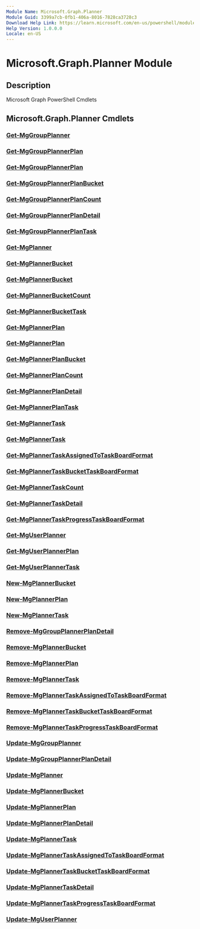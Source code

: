 ```yaml
---
Module Name: Microsoft.Graph.Planner
Module Guid: 3399a7cb-0fb1-406a-8016-7828ca3728c3
Download Help Link: https://learn.microsoft.com/en-us/powershell/module/microsoft.graph.planner/?view=graph-powershell-1.0
Help Version: 1.0.0.0
Locale: en-US
---
```


# Microsoft.Graph.Planner Module
## Description
Microsoft Graph PowerShell Cmdlets

## Microsoft.Graph.Planner Cmdlets
### [Get-MgGroupPlanner](Get-MgGroupPlanner.md)

### [Get-MgGroupPlannerPlan](Get-MgGroupPlannerPlan.md)

### [Get-MgGroupPlannerPlan](Get-MgGroupPlannerPlan.md)

### [Get-MgGroupPlannerPlanBucket](Get-MgGroupPlannerPlanBucket.md)

### [Get-MgGroupPlannerPlanCount](Get-MgGroupPlannerPlanCount.md)

### [Get-MgGroupPlannerPlanDetail](Get-MgGroupPlannerPlanDetail.md)

### [Get-MgGroupPlannerPlanTask](Get-MgGroupPlannerPlanTask.md)

### [Get-MgPlanner](Get-MgPlanner.md)

### [Get-MgPlannerBucket](Get-MgPlannerBucket.md)

### [Get-MgPlannerBucket](Get-MgPlannerBucket.md)

### [Get-MgPlannerBucketCount](Get-MgPlannerBucketCount.md)

### [Get-MgPlannerBucketTask](Get-MgPlannerBucketTask.md)

### [Get-MgPlannerPlan](Get-MgPlannerPlan.md)

### [Get-MgPlannerPlan](Get-MgPlannerPlan.md)

### [Get-MgPlannerPlanBucket](Get-MgPlannerPlanBucket.md)

### [Get-MgPlannerPlanCount](Get-MgPlannerPlanCount.md)

### [Get-MgPlannerPlanDetail](Get-MgPlannerPlanDetail.md)

### [Get-MgPlannerPlanTask](Get-MgPlannerPlanTask.md)

### [Get-MgPlannerTask](Get-MgPlannerTask.md)

### [Get-MgPlannerTask](Get-MgPlannerTask.md)

### [Get-MgPlannerTaskAssignedToTaskBoardFormat](Get-MgPlannerTaskAssignedToTaskBoardFormat.md)

### [Get-MgPlannerTaskBucketTaskBoardFormat](Get-MgPlannerTaskBucketTaskBoardFormat.md)

### [Get-MgPlannerTaskCount](Get-MgPlannerTaskCount.md)

### [Get-MgPlannerTaskDetail](Get-MgPlannerTaskDetail.md)

### [Get-MgPlannerTaskProgressTaskBoardFormat](Get-MgPlannerTaskProgressTaskBoardFormat.md)

### [Get-MgUserPlanner](Get-MgUserPlanner.md)

### [Get-MgUserPlannerPlan](Get-MgUserPlannerPlan.md)

### [Get-MgUserPlannerTask](Get-MgUserPlannerTask.md)

### [New-MgPlannerBucket](New-MgPlannerBucket.md)

### [New-MgPlannerPlan](New-MgPlannerPlan.md)

### [New-MgPlannerTask](New-MgPlannerTask.md)

### [Remove-MgGroupPlannerPlanDetail](Remove-MgGroupPlannerPlanDetail.md)

### [Remove-MgPlannerBucket](Remove-MgPlannerBucket.md)

### [Remove-MgPlannerPlan](Remove-MgPlannerPlan.md)

### [Remove-MgPlannerTask](Remove-MgPlannerTask.md)

### [Remove-MgPlannerTaskAssignedToTaskBoardFormat](Remove-MgPlannerTaskAssignedToTaskBoardFormat.md)

### [Remove-MgPlannerTaskBucketTaskBoardFormat](Remove-MgPlannerTaskBucketTaskBoardFormat.md)

### [Remove-MgPlannerTaskProgressTaskBoardFormat](Remove-MgPlannerTaskProgressTaskBoardFormat.md)

### [Update-MgGroupPlanner](Update-MgGroupPlanner.md)

### [Update-MgGroupPlannerPlanDetail](Update-MgGroupPlannerPlanDetail.md)

### [Update-MgPlanner](Update-MgPlanner.md)

### [Update-MgPlannerBucket](Update-MgPlannerBucket.md)

### [Update-MgPlannerPlan](Update-MgPlannerPlan.md)

### [Update-MgPlannerPlanDetail](Update-MgPlannerPlanDetail.md)

### [Update-MgPlannerTask](Update-MgPlannerTask.md)

### [Update-MgPlannerTaskAssignedToTaskBoardFormat](Update-MgPlannerTaskAssignedToTaskBoardFormat.md)

### [Update-MgPlannerTaskBucketTaskBoardFormat](Update-MgPlannerTaskBucketTaskBoardFormat.md)

### [Update-MgPlannerTaskDetail](Update-MgPlannerTaskDetail.md)

### [Update-MgPlannerTaskProgressTaskBoardFormat](Update-MgPlannerTaskProgressTaskBoardFormat.md)

### [Update-MgUserPlanner](Update-MgUserPlanner.md)

